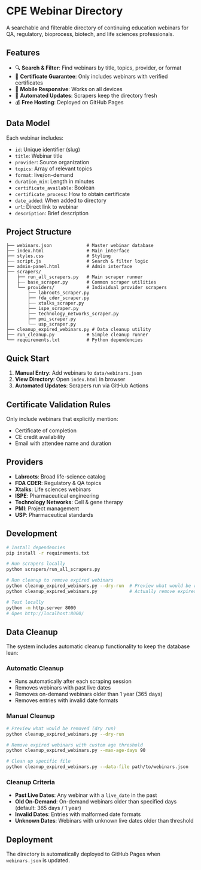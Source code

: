 # CPE Webinar Directory

A searchable and filterable directory of continuing education webinars for QA, regulatory, bioprocess, biotech, and life sciences professionals.

## Features

- 🔍 **Search & Filter**: Find webinars by title, topics, provider, or format
- 📜 **Certificate Guarantee**: Only includes webinars with verified certificates
- 📱 **Mobile Responsive**: Works on all devices
- 🔄 **Automated Updates**: Scrapers keep the directory fresh
- 💰 **Free Hosting**: Deployed on GitHub Pages

## Data Model

Each webinar includes:
- `id`: Unique identifier (slug)
- `title`: Webinar title
- `provider`: Source organization
- `topics`: Array of relevant topics
- `format`: live/on-demand
- `duration_min`: Length in minutes
- `certificate_available`: Boolean
- `certificate_process`: How to obtain certificate
- `date_added`: When added to directory
- `url`: Direct link to webinar
- `description`: Brief description

## Project Structure

```
├── webinars.json             # Master webinar database
├── index.html                # Main interface
├── styles.css                # Styling
├── script.js                 # Search & filter logic
├── admin-panel.html          # Admin interface
├── scrapers/
│   ├── run_all_scrapers.py   # Main scraper runner
│   ├── base_scraper.py       # Common scraper utilities
│   └── providers/            # Individual provider scrapers
│       ├── labroots_scraper.py
│       ├── fda_cder_scraper.py
│       ├── xtalks_scraper.py
│       ├── ispe_scraper.py
│       ├── technology_networks_scraper.py
│       ├── pmi_scraper.py
│       └── usp_scraper.py
├── cleanup_expired_webinars.py # Data cleanup utility
├── run_cleanup.py            # Simple cleanup runner
└── requirements.txt          # Python dependencies
```

## Quick Start

1. **Manual Entry**: Add webinars to `data/webinars.json`
2. **View Directory**: Open `index.html` in browser
3. **Automated Updates**: Scrapers run via GitHub Actions

## Certificate Validation Rules

Only include webinars that explicitly mention:
- Certificate of completion
- CE credit availability
- Email with attendee name and duration

## Providers

- **Labroots**: Broad life-science catalog
- **FDA CDER**: Regulatory & QA topics  
- **Xtalks**: Life sciences webinars
- **ISPE**: Pharmaceutical engineering
- **Technology Networks**: Cell & gene therapy
- **PMI**: Project management
- **USP**: Pharmaceutical standards

## Development

```bash
# Install dependencies
pip install -r requirements.txt

# Run scrapers locally
python scrapers/run_all_scrapers.py

# Run cleanup to remove expired webinars
python cleanup_expired_webinars.py --dry-run  # Preview what would be removed
python cleanup_expired_webinars.py            # Actually remove expired webinars

# Test locally
python -m http.server 8000
# Open http://localhost:8000/
```

## Data Cleanup

The system includes automatic cleanup functionality to keep the database lean:

### Automatic Cleanup
- Runs automatically after each scraping session
- Removes webinars with past live dates
- Removes on-demand webinars older than 1 year (365 days)
- Removes entries with invalid date formats

### Manual Cleanup
```bash
# Preview what would be removed (dry run)
python cleanup_expired_webinars.py --dry-run

# Remove expired webinars with custom age threshold
python cleanup_expired_webinars.py --max-age-days 90

# Clean up specific file
python cleanup_expired_webinars.py --data-file path/to/webinars.json
```

### Cleanup Criteria
- **Past Live Dates**: Any webinar with a `live_date` in the past
- **Old On-Demand**: On-demand webinars older than specified days (default: 365 days / 1 year)
- **Invalid Dates**: Entries with malformed date formats
- **Unknown Dates**: Webinars with unknown live dates older than threshold

## Deployment

The directory is automatically deployed to GitHub Pages when `webinars.json` is updated. 